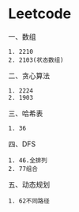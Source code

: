# Leetcode

  一、数组
  
    1. 2210
    2. 2103(状态数组)
    
  二、贪心算法
  
    1. 2224
    2. 1903
    
  三、哈希表
  
    1. 36
  
  四、DFS
  
    1. 46.全排列
    2. 77组合
    
  五、动态规划
  
    1. 62不同路径
